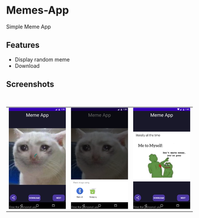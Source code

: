 # Memes-App
Simple Meme App 
## Features
- Display random meme
- Download 
## Screenshots
<br>
<table>
    <tr>
        <td><img src = "/Screenshot/img1.png" ></td>
        <td><img src = "/Screenshot/img2.png" ></td>
        <td><img src = "/Screenshot/img3.png" ></td>
    </tr>
</table>    
<br>
